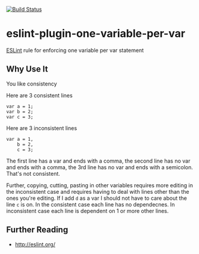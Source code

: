 [![Build Status](https://travis-ci.org/greggman/eslint-plugin-one-variable-per-var.svg)](https://travis-ci.org/greggman/eslint-plugin-one-variable-per-var)

# eslint-plugin-one-variable-per-var

<a href="http://eslint.org/">ESLint</a> rule for enforcing one variable per var statement

## Why Use It

You like consistency

Here are 3 consistent lines

    var a = 1;
    var b = 2;
    var c = 3;

Here are 3 inconsistent lines

    var a = 1,
        b = 2,
        c = 3;

The first line has a var and ends with a comma, the second line has no var and ends with a comma,
the 3rd line has no var and ends with a semicolon. That's not consistent.

Further, copying, cutting, pasting in other variables requires more editing in the inconsistent case
and requires having to deal with lines other than the ones you're editing. If I add `d` as a var I
should not have to care about the line `c` is on. In the consistent case each line has no dependecnes.
In inconsistent case each line is dependent on 1 or more other lines.

## Further Reading

* http://eslint.org/

